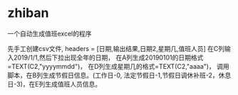 # zhiban
一个自动生成值班excel的程序

先手工创建csv文件,
headers = [日期,输出结果,日期2,星期几,值班人员]
在C列输入2019/1/1,然后下拉出现全年的日期，
在A列生成20190101的日期格式=TEXT(C2,"yyyymmdd")，
在D列生成星期几的格式=TEXT(C2,"aaaa")，
调用脚本，在B列生成节假日信息。(工作日-0, 法定节假日-1,节假日调休补班-2，休息日-3)，在E列生成值班人员信息。
